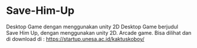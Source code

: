 # Save-Him-Up
Desktop Game dengan menggunakan unity 2D
Desktop Game berjudul Save Him Up, dengan menggunakan unity 2D.
Arcade game.
Bisa dilihat dan di download di : https://startup.unesa.ac.id/kaktuskoboy/

